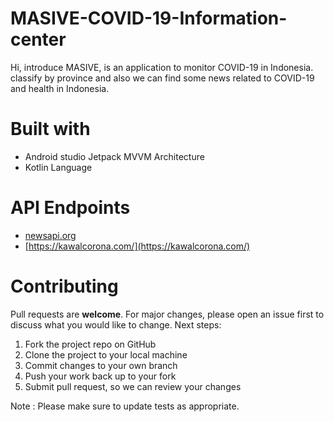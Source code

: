 # MASIVE-COVID-19-Information-center

Hi, introduce MASIVE, is an application to monitor COVID-19 in Indonesia. classify by province and also we can find some news related to COVID-19 and health in Indonesia.

# Built with
- Android studio Jetpack MVVM Architecture
- Kotlin Language

# API Endpoints
- [newsapi.org](https://newsapi.org/)
- [https://kawalcorona.com/](https://kawalcorona.com/)

# Contributing
Pull requests are **welcome**. For major changes, please open an issue first to discuss what you would like to change. Next steps:
1. Fork the project repo on GitHub
2. Clone the project to your local machine
3. Commit changes to your own branch
4. Push your work back up to your fork
5. Submit pull request, so we can review your changes

Note : Please make sure to update tests as appropriate.


